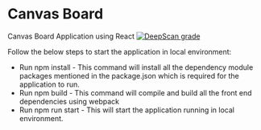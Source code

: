 # Canvas Board
 Canvas Board Application using React
[![DeepScan grade](https://deepscan.io/api/teams/9176/projects/11450/branches/170836/badge/grade.svg)](https://deepscan.io/dashboard#view=project&tid=9176&pid=11450&bid=170836)

Follow the below steps to start the application in local environment:
- Run npm install - This command will install all the dependency module packages mentioned in the package.json which is required for the application to run.
- Run npm build - This command will compile and build all the front end dependencies using webpack
- Run npm run start - This will start the application running in local environment.
